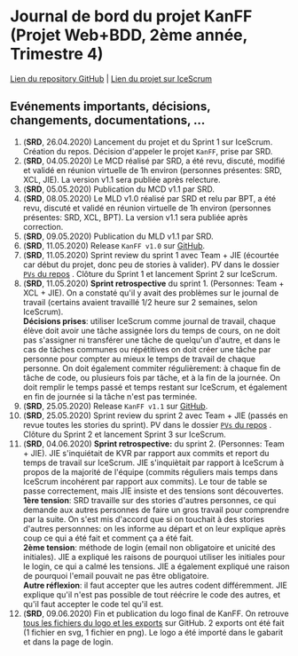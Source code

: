 # Journal de bord du projet KanFF (Projet Web+BDD, 2ème année, Trimestre 4)
[Lien du repository GitHub](https://github.com/samuelroland/KanFF) | [Lien du projet sur IceScrum](https://cloud.icescrum.com/p/PWB2AGDC)

## Evénements importants, décisions, changements, documentations, ...
1. (__SRD__, 26.04.2020) Lancement du projet et du Sprint 1 sur IceScrum. Création du repos. Décision d'appeler le projet `KanFF`, prise par SRD.
1. (__SRD__, 04.05.2020) Le MCD réalisé par SRD, a été revu, discuté, modifié et validé en réunion virtuelle de 1h environ (personnes présentes: SRD, XCL, JIE). La version v1.1 sera publiée après relecture.
1. (__SRD__, 05.05.2020) Publication du MCD v1.1 par SRD.
1. (__SRD__, 08.05.2020) Le MLD v1.0 réalisé par SRD et relu par BPT, a été revu, discuté et validé en réunion virtuelle de 1h environ (personnes présentes: SRD, XCL, BPT). La version v1.1 sera publiée après correction.
1. (__SRD__, 09.05.2020) Publication du MLD v1.1 par SRD.
1. (__SRD__, 11.05.2020) Release `KanFF v1.0` sur [GitHub](https://github.com/samuelroland/KanFF/releases/tag/v1.0).
1. (__SRD__, 11.05.2020) Sprint review du sprint 1 avec Team + JIE (écourtée car début du projet, donc peu de stories à valider). PV dans le dossier [`PVs` du repos](https://github.com/samuelroland/KanFF/tree/master/PVs) . Clôture du Sprint 1 et lancement Sprint 2 sur IceScrum.
1. (__SRD__, 11.05.2020) **Sprint retrospective** du sprint 1. (Personnes: Team + XCL + JIE). On a constaté qu'il y avait des problèmes sur le journal de travail (certains avaient travaillé 1/2 heure sur 2 semaines, selon IceScrum). <br>**Décisions prises**: utiliser IceScrum comme journal de travail, chaque élève doit avoir une tâche assignée lors du temps de cours, on ne doit pas s'assigner ni transférer une tâche de quelqu'un d'autre, et dans le cas de tâches communes ou répétitives on doit créer une tâche par personne pour compter au mieux le temps de travail de chaque personne. On doit également commiter régulièrement: à chaque fin de tâche de code, ou plusieurs fois par tâche, et à la fin de la journée. On doit remplir le temps passé et temps restant sur IceScrum, et également en fin de journée si la tâche n'est pas terminée.
1. (__SRD__, 25.05.2020) Release `KanFF v1.1` sur [GitHub](https://github.com/samuelroland/KanFF/releases/tag/v1.1).
1. (__SRD__, 25.05.2020) Sprint review du sprint 2 avec Team + JIE (passés en revue toutes les stories du sprint). PV dans le dossier [`PVs` du repos](https://github.com/samuelroland/KanFF/tree/master/PVs) . Clôture du Sprint 2 et lancement Sprint 3 sur IceScrum.
1. (__SRD__, 04.06.2020) **Sprint retrospective:** du sprint 2. (Personnes: Team + JIE). JIE s'inquiétait de KVR par rapport aux commits et report du temps de travail sur IceScrum. JIE s'inquiètait par rapport à IceScrum à propos de la majorité de l'équipe (commits réguliers mais temps dans IceScrum incohérent par rapport aux commits). Le tour de table se passe correctement, mais JIE insiste et des tensions sont découvertes. <br>**1ère tension**: SRD travaille sur des stories d'autres personnes, ce qui demande aux autres personnes de faire un gros travail pour comprendre par la suite. On s'est mis d'accord que si on touchait à des stories d'autres personnnes: on les informe au départ et on leur explique après coup ce qui a été fait et comment ça a été fait. <br>**2ème tension**: méthode de login (email non obligatoire et unicité des initiales). JIE a expliqué les raisons de pourquoi utiliser les initiales pour le login, ce qui a calmé les tensions. JIE a également expliqué une raison de pourquoi l'email pouvait ne pas être obligatoire.<br>**Autre réflexion**: il faut accepter que les autres codent différemment. JIE explique qu'il n'est pas possible de tout réécrire le code des autres, et qu'il faut accepter le code tel qu'il est.
1. (__SRD__, 09.06.2020) Fin et publication du logo final de KanFF. On retrouve [tous les fichiers du logo et les exports](https://github.com/samuelroland/KanFF/tree/master/ressources/logo) sur GitHub. 2 exports ont été fait (1 fichier en svg, 1 fichier en png). Le logo a été importé dans le gabarit et dans la page de login.
